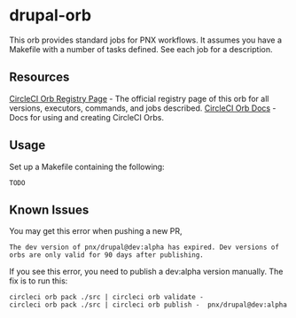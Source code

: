 # drupal-orb

This orb provides standard jobs for PNX workflows. It assumes you have a Makefile with a number
of tasks defined. See each job for a description.

## Resources
[CircleCI Orb Registry Page](https://circleci.com/orbs/registry/orb/pnx/drupal) - The official registry page of this orb for all versions, executors, commands, and jobs described.
[CircleCI Orb Docs](https://circleci.com/docs/2.0/orb-intro/#section=configuration) - Docs for using and creating CircleCI Orbs.

## Usage

Set up a Makefile containing the following:

```
TODO
```

## Known Issues

You may get this error when pushing a new PR,

```
The dev version of pnx/drupal@dev:alpha has expired. Dev versions of orbs are only valid for 90 days after publishing.
```

If you see this error, you need to publish a dev:alpha version manually. The fix is to run this:

```
circleci orb pack ./src | circleci orb validate -
circleci orb pack ./src | circleci orb publish -  pnx/drupal@dev:alpha
```
